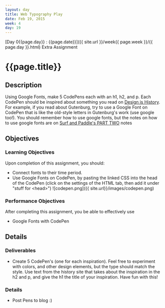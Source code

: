 ```yaml
---
layout: day
title: Web Typography Play
date: Feb 19, 2015
week: 4
day: 19
---
```

[Day 0{{page.day}} : {{page.date}}]({{ site.url }}/week{{ page.week }}/{{ page.day }}.html) Extra Assignment

# {{page.title}}


## Description
Using Google Fonts, make 5 CodePens each with an h1, h2, and p. Each CodePen should be inspired about something you read on [Design is History](http://designishistory.com). For example, if you read about Gutenburg, try to use a Google Font on CodePen that is like the old-style letters in Gutenburg's work (use google too!). You should remember how to use google fonts, but the notes on how to use google fonts are on [Surf and Paddle's PART TWO](http://tiy-austin-wd-jan2015.github.io/assignments/08.html) notes

## Objectives

### Learning Objectives

Upon completion of this assignment, you should:

* Connect fonts to their time period.
* Use Google Fonts on CodePen, by pasting the linked CSS into the head of the CodePen (click on the settings of the HTML tab, then add it under "stuff for &lt;head&gt;") ![codepen.png]({{ site.url}}/images/codepen.png)


### Performance Objectives

After completing this assignment, you be able to effectively use

* Google Fonts with CodePen


## Details

### Deliverables
* Create 5 CodePen's (one for each inspiration). Feel free to experiment with colors, and other design elements, but the type should match the style. Use text from the history site that takes about the inspiration in the h2 and p, and give the h1 the title of your inspiration. Have fun with this!


### Details
* Post Pens to blog :)
